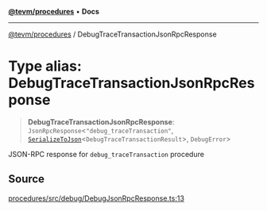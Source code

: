 [**@tevm/procedures**](../README.md) • **Docs**

***

[@tevm/procedures](../globals.md) / DebugTraceTransactionJsonRpcResponse

# Type alias: DebugTraceTransactionJsonRpcResponse

> **DebugTraceTransactionJsonRpcResponse**: `JsonRpcResponse`\<`"debug_traceTransaction"`, [`SerializeToJson`](SerializeToJson.md)\<`DebugTraceTransactionResult`\>, `DebugError`\>

JSON-RPC response for `debug_traceTransaction` procedure

## Source

[procedures/src/debug/DebugJsonRpcResponse.ts:13](https://github.com/evmts/tevm-monorepo/blob/main/packages/procedures/src/debug/DebugJsonRpcResponse.ts#L13)
